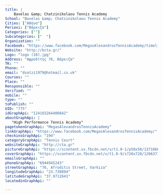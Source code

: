 ```yaml
---
title: |
    Bavelas &amp; Chatzinikolaou Tennis Academy
School: "Bavelas &amp; Chatzinikolaou Tennis Academy"
Cities: ["Αθήνα"]
Perioxi: ["Βάρκιζα"]
Categories: [""]
Subcategories: ["  "]
Organization: ""
Facebook: "https://www.facebook.com/MegasAlexandrosTennisAcademy/timeline"
Website: "http://bcta.gr/"
Logo: "logo (10).jpg"
Address: "Αφροδίτης 76, Βάρκιζα"
TK: ""
Phone: ""
email: "dxatzi1979@hotmail.co.uk"
Courses: ""
Place: ""
Rensponsible: ""
Verified: ""
mobile: ""
type: ""
toPublish: ""
UID: "775"
idGraphApi: "124165264400842"
aboutGraphApi: | 
   "High Performance Tennis Academy"
pagetokenGraphApi: "MegasAlexandrosTennisAcademy"
linkGraphApi: "https://www.facebook.com/MegasAlexandrosTennisAcademy/"
checkinsGraphApi: "194"
categoryGraphApi: "Tennis Court"
websiteGraphApi: "http://cta.gr"
pictureGraphApi: "https://scontent.xx.fbcdn.net/v/t1.0-1/p50x50/13718664_631118907038806_3602552672264143455_n.jpg?oh=bb673d67ca46ea6f13cf7d4f5d53569d&amp;oe=5B46693F"
coverGraphApi: "https://scontent.xx.fbcdn.net/v/t1.0-9/s720x720/12063712_579812102169487_957898268968499859_n.jpg?oh=fbe3252d87d4c394870ff9e8056b5414&amp;oe=5B4A0110"
emailsGraphApi: ""
phoneGraphApi: "6944945243"
streetGraphApi: "76, Afroditis Street, Varkiza"
longitudeGraphApi: "23.730894"
latitudeGraphApi: "37.9712641"
locatedinGraphApi: ""

---
```




